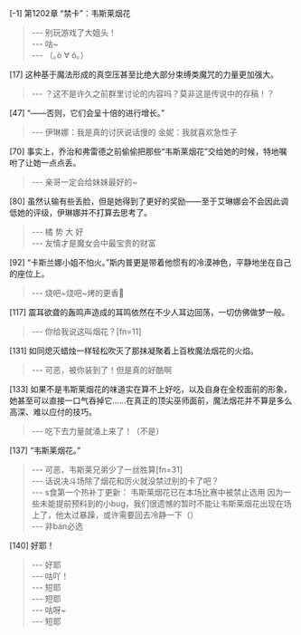 
[-1] 第1202章 “禁卡”：韦斯莱烟花
>--- 别玩游戏了大姐头！<br>
>--- 咕~<br>
>--- （｡ò ∀ ó｡）<br>

[17] 这种基于魔法形成的真空压甚至比绝大部分束缚类魔咒的力量更加强大。
>--- ？这不是许久之前群里讨论的内容吗？莫非这是传说中的存稿！？<br>

[47] “——否则，它们会呈十倍的进行增长。”
>--- 伊琳娜：我是真的讨厌说话慢的
金妮：我就喜欢急性子<br>

[70] 事实上，乔治和弗雷德之前偷偷把那些“韦斯莱烟花”交给她的时候，特地嘱咐了让她一点点丢。
>--- 亲哥一定会给妹妹最好的~<br>

[80] 虽然认输有些丢脸，但是她得到了更好的奖励——至于艾琳娜会不会因此调低她的评级，伊琳娜并不打算去思考了。
>--- 橘 势 大 好<br>
>--- 友情才是魔女会中最宝贵的财富<br>

[92] “卡斯兰娜小姐不怕火。”斯内普更是带着他惯有的冷漠神色，平静地坐在自己的座位上。
>--- 烧吧~烧吧~烤的更香🐶<br>

[117] 震耳欲聋的轰鸣声造成的耳鸣依然在不少人耳边回荡，一切仿佛做梦一般。
>--- 你给我说这叫烟花？[fn=11]<br>

[131] 如同熄灭蜡烛一样轻松吹灭了那抹凝聚着上百枚魔法烟花的火焰。
>--- 可恶，被你装到了！但是真的好酷啊<br>

[133] 如果不是韦斯莱烟花的味道实在算不上好吃，以及自身在全校面前的形象，她甚至可以直接一口气吞掉它……在真正的顶尖巫师面前，魔法烟花并不算是多么高深、难以应付的技巧。
>--- 吃下去力量就涌上来了！（不是）<br>

[137] “韦斯莱烟花。”
>--- 可恶，韦斯莱兄弟少了一丝胜算[fn=31]<br>
>--- 话说决斗场除了烟花和厉火就没禁过别的卡了吧？<br>
>--- s食第一个热补丁更新：
韦斯莱烟花已在本场比赛中被禁止选用
因为一些未能提前预料到的小bug，我们很遗憾的暂时不能让韦斯莱烟花出现在场上了，他太过暴躁，或许需要回去冷静一下（）<br>
>--- 非ban必选<br>

[140] 好耶！
>--- 好耶<br>
>--- 咕吖！<br>
>--- 短耶<br>
>--- 短耶<br>
>--- 咕呀~<br>
>--- 短耶<br>

